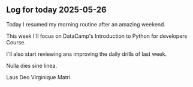 ## Log for today 2025-05-26

Today I resumed my morning routine after an amazing weekend.

This week I´ll focus on DataCamp's Introduction to Python for developers Course.

I´ll also start reviewing ans improving the daily drills of last week.

Nulla dies sine linea.

Laus Deo Virginique Matri.




